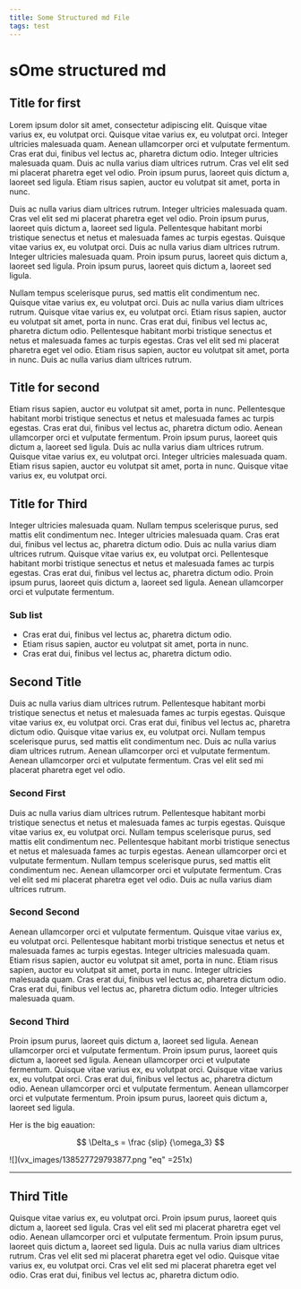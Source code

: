 ```yaml
---
title: Some Structured md File
tags: test
---
```



sOme structured md
===

## Title for first
Lorem ipsum dolor sit amet, consectetur adipiscing elit. Quisque vitae varius ex, eu volutpat orci. Quisque vitae varius ex, eu volutpat orci. Integer ultricies malesuada quam. Aenean ullamcorper orci et vulputate fermentum. Cras erat dui, finibus vel lectus ac, pharetra dictum odio. Integer ultricies malesuada quam. Duis ac nulla varius diam ultrices rutrum. Cras vel elit sed mi placerat pharetra eget vel odio. Proin ipsum purus, laoreet quis dictum a, laoreet sed ligula. Etiam risus sapien, auctor eu volutpat sit amet, porta in nunc.

Duis ac nulla varius diam ultrices rutrum. Integer ultricies malesuada quam. Cras vel elit sed mi placerat pharetra eget vel odio. Proin ipsum purus, laoreet quis dictum a, laoreet sed ligula. Pellentesque habitant morbi tristique senectus et netus et malesuada fames ac turpis egestas. Quisque vitae varius ex, eu volutpat orci. Duis ac nulla varius diam ultrices rutrum. Integer ultricies malesuada quam. Proin ipsum purus, laoreet quis dictum a, laoreet sed ligula. Proin ipsum purus, laoreet quis dictum a, laoreet sed ligula.

Nullam tempus scelerisque purus, sed mattis elit condimentum nec. Quisque vitae varius ex, eu volutpat orci. Duis ac nulla varius diam ultrices rutrum. Quisque vitae varius ex, eu volutpat orci. Etiam risus sapien, auctor eu volutpat sit amet, porta in nunc. Cras erat dui, finibus vel lectus ac, pharetra dictum odio. Pellentesque habitant morbi tristique senectus et netus et malesuada fames ac turpis egestas. Cras vel elit sed mi placerat pharetra eget vel odio. Etiam risus sapien, auctor eu volutpat sit amet, porta in nunc. Duis ac nulla varius diam ultrices rutrum.

## Title for second
Etiam risus sapien, auctor eu volutpat sit amet, porta in nunc. Pellentesque habitant morbi tristique senectus et netus et malesuada fames ac turpis egestas. Cras erat dui, finibus vel lectus ac, pharetra dictum odio. Aenean ullamcorper orci et vulputate fermentum. Proin ipsum purus, laoreet quis dictum a, laoreet sed ligula. Duis ac nulla varius diam ultrices rutrum. Quisque vitae varius ex, eu volutpat orci. Integer ultricies malesuada quam. Etiam risus sapien, auctor eu volutpat sit amet, porta in nunc. Quisque vitae varius ex, eu volutpat orci.

## Title for Third
Integer ultricies malesuada quam. Nullam tempus scelerisque purus, sed mattis elit condimentum nec. Integer ultricies malesuada quam. Cras erat dui, finibus vel lectus ac, pharetra dictum odio. Duis ac nulla varius diam ultrices rutrum. Quisque vitae varius ex, eu volutpat orci. Pellentesque habitant morbi tristique senectus et netus et malesuada fames ac turpis egestas. Cras erat dui, finibus vel lectus ac, pharetra dictum odio. Proin ipsum purus, laoreet quis dictum a, laoreet sed ligula. Aenean ullamcorper orci et vulputate fermentum.

### Sub list
+ Cras erat dui, finibus vel lectus ac, pharetra dictum odio.
+ Etiam risus sapien, auctor eu volutpat sit amet, porta in nunc.
+ Cras erat dui, finibus vel lectus ac, pharetra dictum odio.



## Second Title

Duis ac nulla varius diam ultrices rutrum. Pellentesque habitant morbi tristique senectus et netus et malesuada fames ac turpis egestas. Quisque vitae varius ex, eu volutpat orci. Cras erat dui, finibus vel lectus ac, pharetra dictum odio. Quisque vitae varius ex, eu volutpat orci. Nullam tempus scelerisque purus, sed mattis elit condimentum nec. Duis ac nulla varius diam ultrices rutrum. Aenean ullamcorper orci et vulputate fermentum. Aenean ullamcorper orci et vulputate fermentum. Cras vel elit sed mi placerat pharetra eget vel odio.

### Second First
Duis ac nulla varius diam ultrices rutrum. Pellentesque habitant morbi tristique senectus et netus et malesuada fames ac turpis egestas. Quisque vitae varius ex, eu volutpat orci. Nullam tempus scelerisque purus, sed mattis elit condimentum nec. Pellentesque habitant morbi tristique senectus et netus et malesuada fames ac turpis egestas. Aenean ullamcorper orci et vulputate fermentum. Nullam tempus scelerisque purus, sed mattis elit condimentum nec. Aenean ullamcorper orci et vulputate fermentum. Cras vel elit sed mi placerat pharetra eget vel odio. Duis ac nulla varius diam ultrices rutrum.

### Second Second
Aenean ullamcorper orci et vulputate fermentum. Quisque vitae varius ex, eu volutpat orci. Pellentesque habitant morbi tristique senectus et netus et malesuada fames ac turpis egestas. Integer ultricies malesuada quam. Etiam risus sapien, auctor eu volutpat sit amet, porta in nunc. Etiam risus sapien, auctor eu volutpat sit amet, porta in nunc. Integer ultricies malesuada quam. Cras erat dui, finibus vel lectus ac, pharetra dictum odio. Cras erat dui, finibus vel lectus ac, pharetra dictum odio. Integer ultricies malesuada quam.

### Second Third
Proin ipsum purus, laoreet quis dictum a, laoreet sed ligula. Aenean ullamcorper orci et vulputate fermentum. Proin ipsum purus, laoreet quis dictum a, laoreet sed ligula. Aenean ullamcorper orci et vulputate fermentum. Quisque vitae varius ex, eu volutpat orci. Quisque vitae varius ex, eu volutpat orci. Cras erat dui, finibus vel lectus ac, pharetra dictum odio. Aenean ullamcorper orci et vulputate fermentum. Aenean ullamcorper orci et vulputate fermentum. Proin ipsum purus, laoreet quis dictum a, laoreet sed ligula.

Her is the big eauation:

$$
\Delta_s = \frac {slip} {\omega_3}
$$

![](vx_images/138527729793877.png "eq" =251x)

---

## Third Title

Quisque vitae varius ex, eu volutpat orci. Proin ipsum purus, laoreet quis dictum a, laoreet sed ligula. Cras vel elit sed mi placerat pharetra eget vel odio. Aenean ullamcorper orci et vulputate fermentum. Proin ipsum purus, laoreet quis dictum a, laoreet sed ligula. Duis ac nulla varius diam ultrices rutrum. Cras vel elit sed mi placerat pharetra eget vel odio. Quisque vitae varius ex, eu volutpat orci. Cras vel elit sed mi placerat pharetra eget vel odio. Cras erat dui, finibus vel lectus ac, pharetra dictum odio.


